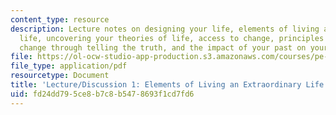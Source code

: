 ```yaml
---
content_type: resource
description: Lecture notes on designing your life, elements of living an extraordinary
  life, uncovering your theories of life, access to change, principles of communication,
  change through telling the truth, and the impact of your past on your current life.
file: https://ol-ocw-studio-app-production.s3.amazonaws.com/courses/pe-550-designing-your-life-january-iap-2007/fd24dd795ce8b7c8b5478693f1cd7fd6_notes_01.pdf
file_type: application/pdf
resourcetype: Document
title: 'Lecture/Discussion 1: Elements of Living an Extraordinary Life'
uid: fd24dd79-5ce8-b7c8-b547-8693f1cd7fd6
---
```

